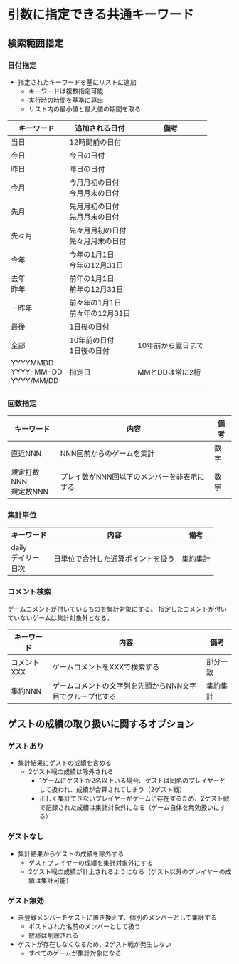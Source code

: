 # 引数に指定できる共通キーワード

## 検索範囲指定

### 日付指定
- 指定されたキーワードを基にリストに追加
  - キーワードは複数指定可能
  - 実行時の時間を基準に算出
  - リスト内の最小値と最大値の期間を取る

| キーワード                               | 追加される日付                         | 備考               |
| ---------------------------------------- | -------------------------------------- | ------------------ |
| 当日                                     | 12時間前の日付                         |                    |
| 今日                                     | 今日の日付                             |                    |
| 昨日                                     | 昨日の日付                             |                    |
| 今月                                     | 今月月初の日付<br />今月月末の日付     |                    |
| 先月                                     | 先月月初の日付<br />先月月末の日付     |                    |
| 先々月                                   | 先々月月初の日付<br />先々月月末の日付 |                    |
| 今年                                     | 今年の1月1日<br />今年の12月31日       |                    |
| 去年<br />昨年                           | 前年の1月1日<br />前年の12月31日       |                    |
| 一昨年                                   | 前々年の1月1日<br />前々年の12月31日   |                    |
| 最後                                     | 1日後の日付                            |                    |
| 全部                                     | 10年前の日付<br />1日後の日付          | 10年前から翌日まで |
| YYYYMMDD<br />YYYY-MM-DD<br />YYYY/MM/DD | 指定日                                 | MMとDDは常に2桁    |

### 回数指定

| キーワード                 | 内容                                        | 備考 |
| -------------------------- | ------------------------------------------- | ---- |
| 直近NNN                    | NNN回前からのゲームを集計                   | 数字 |
| 規定打数NNN<br />規定数NNN | プレイ数がNNN回以下のメンバーを非表示にする | 数字 |

### 集計単位

| キーワード                    | 内容                                        | 備考     |
| ----------------------------- | ------------------------------------------- | -------- |
| daily<br />デイリー<br />日次 | 日単位で合計した通算ポイントを扱う          | 集約集計 |

### コメント検索

ゲームコメントが付いているものを集計対象にする。
指定したコメントが付いていないゲームは集計対象外となる。

| キーワード  | 内容                                                      | 備考     |
| ----------- | --------------------------------------------------------- | -------- |
| コメントXXX | ゲームコメントをXXXで検索する                             | 部分一致 |
| 集約NNN     | ゲームコメントの文字列を先頭からNNN文字目でグループ化する | 集約集計 |

## ゲストの成績の取り扱いに関するオプション

### ゲストあり
- 集計結果にゲストの成績を含める
  - 2ゲスト戦の成績は除外される
    - 1ゲームにゲストが2名以上いる場合、ゲストは同名のプレイヤーとして扱われ、成績が合算されてしまう（2ゲスト戦）
    - 正しく集計できないプレイヤーがゲームに存在するため、2ゲスト戦で記録された成績は集計対象外になる（ゲーム自体を無効扱いにする）

### ゲストなし
- 集計結果からゲストの成績を除外する
  - ゲストプレイヤーの成績を集計対象外にする
  - 2ゲスト戦の成績が計上されるようになる（ゲスト以外のプレイヤーの成績は集計可能）

### ゲスト無効
- 未登録メンバーをゲストに置き換えず、個別のメンバーとして集計する
  - ポストされた名前のメンバーとして扱う
  - 敬称は削除される
- ゲストが存在しなくなるため、2ゲスト戦が発生しない
  - すべてのゲームが集計対象になる
